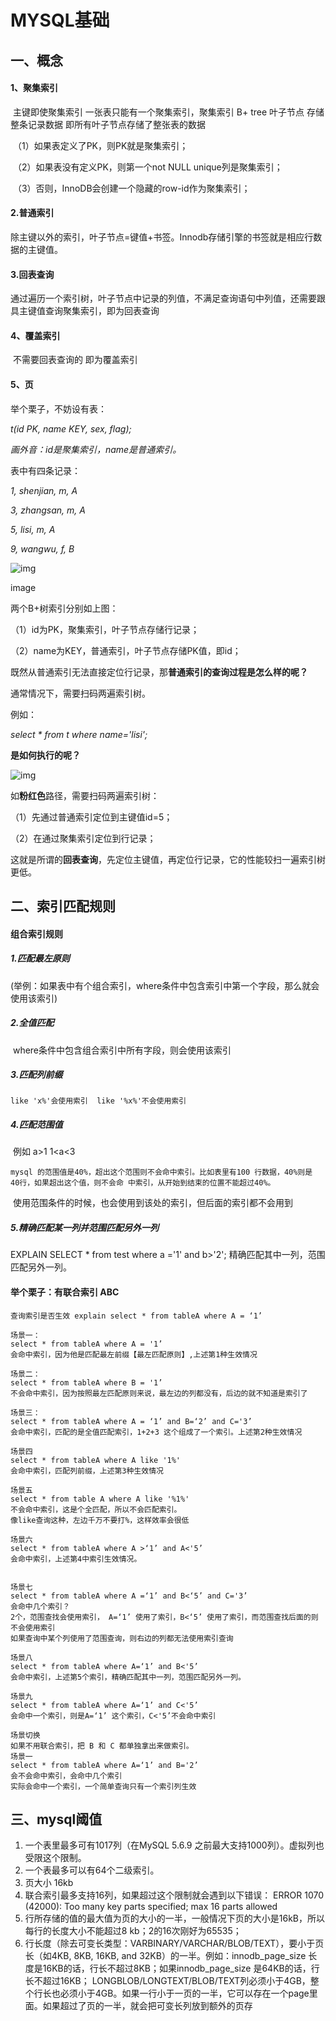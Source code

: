 # MYSQL基础

## 一、概念

#### 	1、聚集索引

​			主键即使聚集索引 一张表只能有一个聚集索引，聚集索引 B+ tree 叶子节点 存储整条记录数据 即所有叶子节点存储了整张表的数据

​			（1）如果表定义了PK，则PK就是聚集索引；

​			（2）如果表没有定义PK，则第一个not NULL unique列是聚集索引；

​			（3）否则，InnoDB会创建一个隐藏的row-id作为聚集索引；

#### 	2.普通索引

​			除主键以外的索引，叶子节点=键值+书签。Innodb存储引擎的书签就是相应行数据的主键值。

#### 	3.回表查询

​			通过遍历一个索引树，叶子节点中记录的列值，不满足查询语句中列值，还需要跟具主键值查询聚集索引，即为回表查询

#### 	4、覆盖索引

​			不需要回表查询的 即为覆盖索引

#### 	5、页



举个栗子，不妨设有表：

*t(id PK, name KEY, sex, flag);*

*画外音：id是聚集索引，name是普通索引。*

表中有四条记录：

*1, shenjian, m, A*

*3, zhangsan, m, A*

*5, lisi, m, A*

*9, wangwu, f, B*



![img](https:////upload-images.jianshu.io/upload_images/4459024-8636fab05de6780b?imageMogr2/auto-orient/strip|imageView2/2/w/359/format/webp)

image

两个B+树索引分别如上图：

（1）id为PK，聚集索引，叶子节点存储行记录；

（2）name为KEY，普通索引，叶子节点存储PK值，即id；

既然从普通索引无法直接定位行记录，那**普通索引的查询过程是怎么样的呢？**

通常情况下，需要扫码两遍索引树。

例如：

*select \* from t where name='lisi';*

**是如何执行的呢？**



![img](https:////upload-images.jianshu.io/upload_images/4459024-a75e767d0198a6a4?imageMogr2/auto-orient/strip|imageView2/2/w/421/format/webp)



如**粉红色**路径，需要扫码两遍索引树：

（1）先通过普通索引定位到主键值id=5；

（2）在通过聚集索引定位到行记录；

这就是所谓的**回表查询**，先定位主键值，再定位行记录，它的性能较扫一遍索引树更低。

#### 	

## 二、索引匹配规则

#### 组合索引规则

##### 1.匹配最左原则

​	(举例：如果表中有个组合索引，where条件中包含索引中第一个字段，那么就会使用该索引)

##### 2.全值匹配  

​	where条件中包含组合索引中所有字段，则会使用该索引

##### 3.匹配列前缀 

 	like 'x%'会使用索引  like '%x%'不会使用索引

##### 4.匹配范围值 

​	例如  a>1   1<a<3

 	mysql 的范围值是40%，超出这个范围则不会命中索引。比如表里有100 行数据，40%则是 40行，如果超出这个值，则不会命 中索引，从开始到结束的位置不能超过40%。

​	使用范围条件的时候，也会使用到该处的索引，但后面的索引都不会用到

##### 5.精确匹配某一列并范围匹配另外一列

EXPLAIN SELECT * from test where  a ='1' and b>'2';
精确匹配其中一列，范围匹配另外一列。

#### 举个栗子：有联合索引 ABC

```
查询索引是否生效 explain select * from tableA where A = ‘1’

场景一：
select * from tableA where A = '1’
会命中索引，因为他是匹配最左前缀【最左匹配原则】,上述第1种生效情况

场景二：
select * from tableA where B = '1’
不会命中索引，因为按照最左匹配原则来说，最左边的列都没有，后边的就不知道是索引了

场景三：
select * from tableA where A = ‘1’ and B=‘2’ and C='3’
会命中索引，匹配的是全值匹配索引，1+2+3 这个组成了一个索引。上述第2种生效情况

场景四
select * from tableA where A like '1%'
会命中索引，匹配列前缀，上述第3种生效情况

场景五
select * from table A where A like '%1%'
不会命中索引，这是个全匹配，所以不会匹配索引。
像like查询这种，左边千万不要打%，这样效率会很低

场景六
select * from tableA where A >‘1’ and A<'5’
会命中索引，上述第4中索引生效情况。


场景七
select * from tableA where A =‘1’ and B<‘5’ and C='3’
会命中几个索引？
2个，范围查找会使用索引， A=‘1’ 使用了索引，B<‘5’ 使用了索引，而范围查找后面的则不会使用索引
如果查询中某个列使用了范围查询，则右边的列都无法使用索引查询

场景八
select * from tableA where A=‘1’ and B<'5’
会命中索引，上述第5个索引，精确匹配其中一列，范围匹配另外一列。

场景九
select * from tableA where A=‘1’ and C<'5’
会命中一个索引，则是A=‘1’ 这个索引，C<'5’不会命中索引

场景切换
如果不用联合索引，把 B 和 C 都单独拿出来做索引。
场景一
select * from tableA where A=‘1’ and B='2’
会不会命中索引，会命中几个索引
实际会命中一个索引，一个简单查询只有一个索引列生效
```

## 三、mysql阈值

1. 一个表里最多可有1017列（在MySQL 5.6.9 之前最大支持1000列）。虚拟列也受限这个限制。
2. 一个表最多可以有64个二级索引。
3. 页大小 16kb
4. 联合索引最多支持16列，如果超过这个限制就会遇到以下错误：
   ERROR 1070 (42000): Too many key parts specified; max 16 parts allowed
5. 行所存储的值的最大值为页的大小的一半，一般情况下页的大小是16kB，所以每行的长度大小不能超过8
   kb；2的16次刚好为65535；
6. 行长度（除去可变长类型：VARBINARY/VARCHAR/BLOB/TEXT），要小于页长（如4KB, 8KB, 16KB, and 32KB）的一半。例如：innodb_page_size 长度是16KB的话，行长不超过8KB；如果innodb_page_size 是64KB的话，行长不超过16KB； LONGBLOB/LONGTEXT/BLOB/TEXT列必须小于4GB，整个行长也必须小于4GB。如果一行小于一页的一半，它可以存在一个page里面。如果超过了页的一半，就会把可变长列放到额外的页存